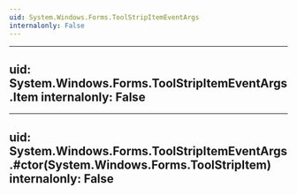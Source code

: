 ```yaml
---
uid: System.Windows.Forms.ToolStripItemEventArgs
internalonly: False
---
```


---
uid: System.Windows.Forms.ToolStripItemEventArgs.Item
internalonly: False
---

---
uid: System.Windows.Forms.ToolStripItemEventArgs.#ctor(System.Windows.Forms.ToolStripItem)
internalonly: False
---
